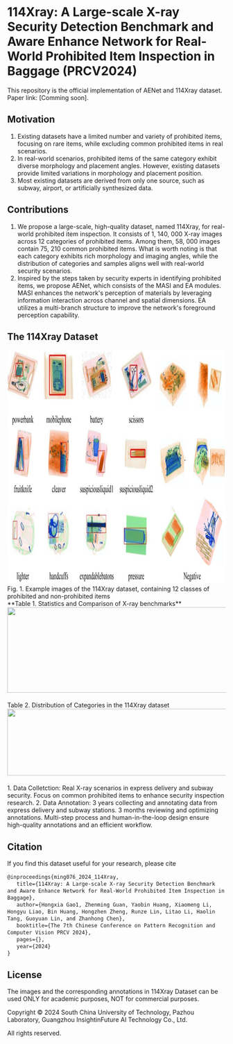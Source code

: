 # 114Xray: A Large-scale X-ray Security Detection Benchmark and Aware Enhance Network for Real-World Prohibited Item Inspection in Baggage (PRCV2024)
This repository is the official implementation of AENet and 114Xray dataset. Paper link: [Comming soon].

## Motivation
1. Existing datasets have a limited number and variety of prohibited items, focusing on rare items, while excluding common prohibited items in real scenarios.
2. In real-world scenarios, prohibited items of the same category exhibit diverse morphology and placement angles. However, existing datasets provide limited variations in morphology and placement position.
3. Most existing datasets are derived from only one source, such as subway, airport, or artificially synthesized data.

## Contributions
1. We propose a large-scale, high-quality dataset, named 114Xray, for real-world prohibited item inspection. It consists of 1, 140, 000 X-ray images across 12 categories of prohibited items. Among them, 58, 000 images contain 75, 210 common prohibited items. What is worth noting is that each category exhibits rich morphology and imaging angles, while the distribution of categories and samples aligns well with real-world security scenarios. 
2. Inspired by the steps taken by security experts in identifying prohibited items, we propose AENet, which consists of the MASI and EA modules. MASI enhances the network's perception of materials by leveraging information interaction across channel and spatial dimensions. EA utilizes a multi-branch structure to improve the network's foreground perception capability.

## The 114Xray Dataset
<div align=center><img src="Figures/114Xray样图.jpg" width="1059" height="540" /></div>
Fig. 1. Example images of the 114Xray dataset, containing 12 classes of prohibited and non-prohibited items
<br/>
**Table 1. Statistics and Comparison of X-ray benchmarks**
<div align=center><img src="Figures/表1.jpg" width="868" height="197" /></div>
<br/>
Table 2. Distribution of Categories in the 114Xray dataset
<div align=center><img src="Figures/表2.jpg" width="845" height="154" /></div>
<br/>
1. Data Colletction: Real X-ray scenarios in express delivery and subway security. Focus on common prohibited items to enhance security inspection research.
2. Data Annotation: 3 years collecting and annotating data from express delivery and subway stations. 3 months reviewing and optimizing annotations. Multi-step process and human-in-the-loop design ensure high-quality annotations and an efficient workflow.

## Citation
If you find this dataset useful for your research, please cite

    @inproceedings{ming076_2024_114Xray,
       title={114Xray: A Large-scale X-ray Security Detection Benchmark and Aware Enhance Network for Real-World Prohibited Item Inspection in Baggage},
       author={Hongxia Gao1, Zhenming Guan, Yaobin Huang, Xiaomeng Li, Hongyu Liao, Bin Huang, Hongzhen Zheng, Runze Lin, Litao Li, Haolin Tang, Guoyuan Lin, and Zhanhong Chen},
       booktitle={The 7th Chinese Conference on Pattern Recognition and Computer Vision PRCV 2024},
       pages={},
       year={2024}
    }
## License

The images and the corresponding annotations in 114Xray Dataset can be used ONLY for academic purposes, NOT for commercial purposes.

Copyright © 2024 South China University of Technology, Pazhou Laboratory, Guangzhou InsightinFuture AI Technology Co., Ltd.

All rights reserved.
